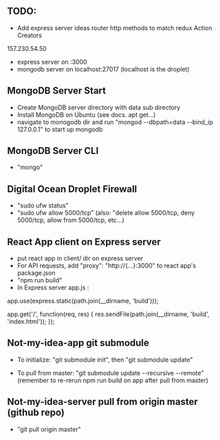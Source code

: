 ## TODO:
- Add express server ideas router http methods to match redux Action Creators

157.230.54.50

- express server on :3000
- mongodb server on localhost:27017
(localhost is the droplet)


## MongoDB Server Start
 - Create MongoDB server directory with data sub directory
 - Install MongoDB on Ubuntu (see docs. apt get...)
 - navigate to monogodb dir and run "mongod --dbpath=data --bind_ip 127.0.0.1" to start up mongodb
 
 ## MongoDB Server CLI
 - "mongo"

 ## Digital Ocean Droplet Firewall
 - "sudo ufw status"
 - "sudo ufw allow 5000/tcp" (also: "delete allow 5000/tcp, deny 5000/tcp, allow from 5000/tcp, etc...)

## React App client on Express server
- put react app in client/ dir on express server
- For API requests, add "proxy": "http://{...}:3000" to react app's package.json
- "npm run build"
- In Express server app.js :

app.use(express.static(path.join(__dirname, 'build')));

app.get('/', function(req, res) {
  res.sendFile(path.join(__dirname, 'build', 'index.html'));
});

## Not-my-idea-app git submodule
- To initialize: "git submodule init", then "git submodule update"

- To pull from master: "git submodule update --recursive --remote"
 (remember to re-rerun npm run build on app after pull from master)

 ## Not-my-idea-server pull from origin master (github repo)
 - "git pull origin master"

 


